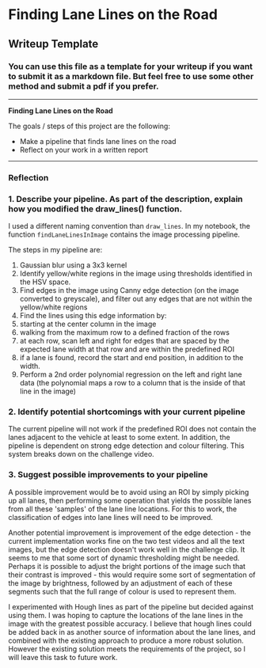 # **Finding Lane Lines on the Road** 

## Writeup Template

### You can use this file as a template for your writeup if you want to submit it as a markdown file. But feel free to use some other method and submit a pdf if you prefer.

---

**Finding Lane Lines on the Road**

The goals / steps of this project are the following:
* Make a pipeline that finds lane lines on the road
* Reflect on your work in a written report


[//]: # (Image References)

[image1]: ./examples/grayscale.jpg "Grayscale"

---

### Reflection

### 1. Describe your pipeline. As part of the description, explain how you modified the draw_lines() function.

I used a different naming convention than `draw_lines`. In my notebook, the function `findLaneLinesInImage` contains the image processing pipeline. 

The steps in my pipeline are:

1. Gaussian blur using a 3x3 kernel
2. Identify yellow/white regions in the image using thresholds identified in the HSV space.
3. Find edges in the image using Canny edge detection (on the image converted to greyscale), and filter out any edges that are not within the yellow/white regions
4. Find the lines using this edge information by:
  1. starting at the center column in the image
  2. walking from the maximum row to a defined fraction of the rows
  3. at each row, scan left and right for edges that are spaced by the expected lane width at that row and are within the predefined ROI
  4. if a lane is found, record the start and end position, in addition to the width.
5. Perform a 2nd order polynomial regression on the left and right lane data (the polynomial maps a row to a column that is the inside of that line in the image)

### 2. Identify potential shortcomings with your current pipeline

The current pipeline will not work if the predefined ROI does not contain the lanes adjacent to the vehicle at least to some extent. In addition, the pipeline is dependent on strong edge detection and colour filtering. This system breaks down on the challenge video. 


### 3. Suggest possible improvements to your pipeline

A possible improvement would be to avoid using an ROI by simply picking up all lanes, then performing some operation that yields the possible lanes from all these 'samples' of the lane line locations. For this to work, the classification of edges into lane lines will need to be improved.

Another potential improvement is improvement of the edge detection - the current implementation works fine on the two test videos and all the text images, but the edge detection doesn't work well in the challenge clip. It seems to me that some sort of dynamic thresholding might be needed. Perhaps it is possible to adjust the bright portions of the image such that their contrast is improved - this would require some sort of segmentation of the image by brightness, followed by an adjustment of each of these segments such that the full range of colour is used to represent them.

I experimented with Hough lines as part of the pipeline but decided against using them. I was hoping to capture the locations of the lane lines in the image with the greatest possible accuracy. I believe that hough lines could be added back in as another source of information about the lane lines, and combined with the existing approach to produce a more robust solution. However the existing solution meets the requirements of the project, so I will leave this task to future work.
